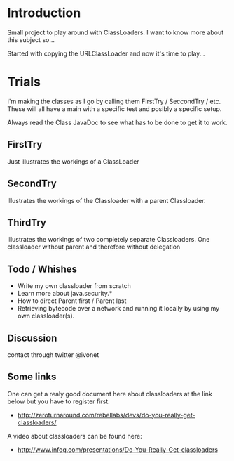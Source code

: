 # Introduction #

Small project to play around with ClassLoaders.
I want to know more about this subject so...

Started with copying the URLClassLoader and now it's time to play...


# Trials #

I'm making the classes as I go by calling them FirstTry / SeccondTry / etc.
These will all have a main with a specific test and posibly a specific setup.

Always read the Class JavaDoc to see what has to be done to get it to work.

## FirstTry ##

Just illustrates the workings of a ClassLoader

## SecondTry ##

Illustrates the workings of the Classloader with a parent Classloader.

## ThirdTry ##

Illustrates the workings of two completely separate Classloaders.
One classloader without parent and therefore without delegation

## Todo / Whishes ##

* Write my own classloader from scratch
* Learn more about java.security.*
* How to direct Parent first / Parent last
* Retrieving bytecode over a network and running it locally by using my own classloader(s).


## Discussion ##

contact through twitter @ivonet

## Some links ##

One can get a realy good document here about classloaders at the link below but you have to register first.

* http://zeroturnaround.com/rebellabs/devs/do-you-really-get-classloaders/

A video about classloaders can be found here:

* http://www.infoq.com/presentations/Do-You-Really-Get-classloaders
